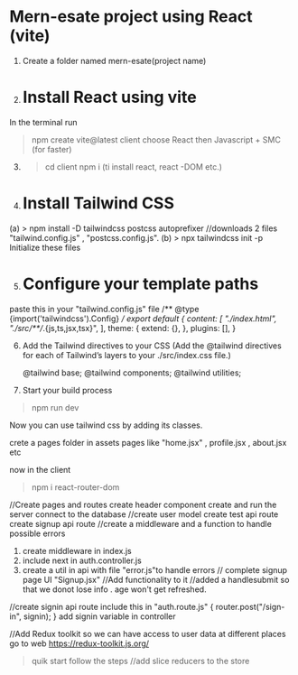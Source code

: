 # Mern-esate project using React (vite)
1. Create a folder named mern-esate(project name)
2. # Install React using vite
 In the terminal run 
> npm create vite@latest client
choose 
React
then
Javascript + SMC (for faster)
3. >cd client
   >npm i (ti install react, react -DOM etc.)

4. # Install Tailwind CSS 
  (a) > npm install -D tailwindcss postcss autoprefixer
  //downloads 2 files "tailwind.config.js" , "postcss.config.js".
  (b) > npx tailwindcss init -p
  Initialize these files

5. # Configure your template paths
  paste this in your "tailwind.config.js" file
/** @type {import('tailwindcss').Config} */
    export default {
    content: [
        "./index.html",
        "./src/**/*.{js,ts,jsx,tsx}",
    ],
    theme: {
        extend: {},
    },
    plugins: [],
    }

6. Add the Tailwind directives to your CSS
  (Add the @tailwind directives for each of Tailwind’s layers to your ./src/index.css file.)

    @tailwind base;
    @tailwind components;
    @tailwind utilities;

7. Start your build process
 > npm run dev    

 Now you can use tailwind css by adding its classes.

 crete a pages folder in assets
 pages like "home.jsx" , profile.jsx , about.jsx etc

 now in the client
  >npm i react-router-dom


//Create pages and routes
create header component
create and run the server
connect to the database
//create user model
create test api route
create signup api route
//create a middleware and a function to handle possible errors
1. create middleware in index.js
2. include next in auth.controller.js
3. create a util in api with file "error.js"to handle errors
// complete signup page UI
  "Signup.jsx"
//Add functionality to it
//added a handlesubmit so that we donot lose info . age won't get refreshed.

  //create signin api route
  include this in "auth.route.js"
  {
    router.post("/sign-in", signin);
  }
  add signin variable in controller
  

  //Add Redux toolkit
  so we can have access to user data at different places\
  go to web https://redux-toolkit.js.org/
  > quik start
  follow the steps
  //add slice reducers to the store
